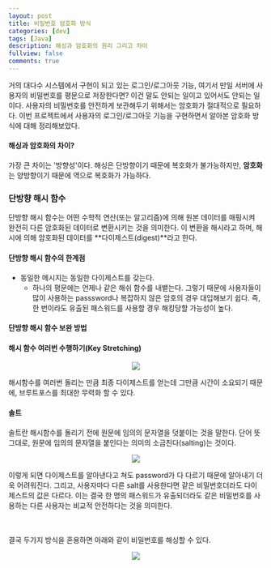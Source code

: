 ```yaml
---
layout: post
title: 비밀번호 암호화 방식
categories: [dev]
tags: [Java]
description: 해싱과 암호화의 원리 그리고 차이
fullview: false
comments: true
---
```


거의 대다수 시스템에서 구현이 되고 있는 로그인/로그아웃 기능, 여기서 만일 서버에 사용자의 비밀번호를 평문으로 저장한다면? 이건 말도 안되는 일이고 있어서도 안되는 일이다. 사용자의 비밀번호를 안전하게 보관해두기 위해서는 암호화가 절대적으로 필요하다. 이번 프로젝트에서 사용자의 로그인/로그아웃 기능을 구현하면서 알아본 암호화 방식에 대해 정리해보았다.

#### 해싱과 암호화의 차이?
가장 큰 차이는 '방향성'이다. 해싱은 단방향이기 때문에 복호화가 불가능하지만, **암호화**는 양방향이기 때문에 역으로 복호화가 가능하다.

### 단방향 해시 함수
단방향 해시 함수는 어떤 수학적 연산(또는 알고리즘)에 의해 원본 데이터를 매핑시켜 완전히 다른 암호화된 데이터로 변환시키는 것을 의미한다. 이 변환을 해시라고 하며, 해시에 의해 암호화된 데이터를 **다이제스트(digest)**라고 한다. 

#### 단방향 해시 함수의 한계점

* 동일한 메시지는 동일한 다이제스트를 갖는다.
	* 하나의 평문에는 언제나 같은 해쉬 함수를 내뱉는다. 그렇기 때문에 사용자들이 많이 사용하는 passsword나 복잡하지 않은 암호의 경우 대입해보기 쉽다. 즉, 한 번이라도 유출된 패스워드를 사용할 경우 해킹당할 가능성이 높다. 

#### 단방향 해시 함수 보완 방법 

#### 해시 함수 여러번 수행하기(Key Stretching)

<p style="text-align:center">
<img src="https://img1.daumcdn.net/thumb/R1280x0/?scode=mtistory2&fname=https%3A%2F%2Fblog.kakaocdn.net%2Fdn%2FTUkQh%2FbtqEmwtzk5G%2F7ls4aF6Plv0rDigk9rEtDK%2Fimg.png">
</p>

해시함수를 여러번 돌리는 만큼 최종 다이제스트를 얻는데 그만큼 시간이 소요되기 때문에, 브루트포스를 최대한 무력화 할 수 있다.

#### 솔트  
솔트란 해시함수를 돌리기 전에 원문에 임의의 문자열을 덧붙이는 것을 말한다. 단어 뜻 그대로, 원문에 임의의 문자열을 붙인다는 의미의 소금친다(salting)는 것이다. 

<p style="text-align:center">
<img src="https://img1.daumcdn.net/thumb/R1280x0/?scode=mtistory2&fname=https%3A%2F%2Fblog.kakaocdn.net%2Fdn%2FcpJiLF%2FbtqEnIT4GY5%2F26i7312G37rzIsA9VJFpC1%2Fimg.png">
</p>

이렇게 되면 다이제스트를 알아낸다고 쳐도 password가 다 다르기 때문에 알아내기 더욱 어려워진다. 그리고, 사용자마다 다른 salt를 사용한다면 같은 비밀번호더라도 다이제스트의 값은 다르다.  이는 결국 한 명의 패스워드가 유출되더라도 같은 비밀번호를 사용하는 다른 사용자는 비교적 안전하다는 것을 의미한다. 


<br/>
<br/>
결국 두가지 방식을 혼용하면 아래와 같이 비밀번호를 해싱할 수 있다.

<p style="text-align:center">
<img src="https://img1.daumcdn.net/thumb/R1280x0/?scode=mtistory2&fname=https%3A%2F%2Fblog.kakaocdn.net%2Fdn%2FIXlg8%2FbtqEninP4Tk%2FWX8MQoYGMlWVufAcoHJAZk%2Fimg.png">
</p>